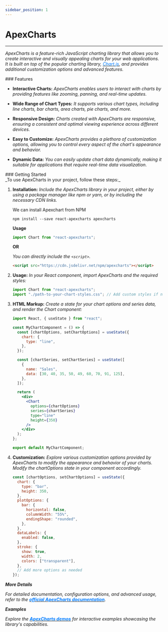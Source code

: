 ```yaml
---
sidebar_position: 1
---
```


# ApexCharts

<hr />

_ApexCharts is a feature-rich JavaScript charting library that allows you to create interactive and visually appealing charts for your web applications. It is built on top of the popular charting library, [<font color="#007bff">Chart.js</font>](https://www.chartjs.org/), and provides additional customization options and advanced features._

<div className="mt-3 text-small">
### Features
</div>

- **Interactive Charts:** _ApexCharts enables users to interact with charts by providing features like zooming, panning, and real-time updates._

- **Wide Range of Chart Types:** _It supports various chart types, including line charts, bar charts, area charts, pie charts, and more._

- **Responsive Design:** _Charts created with ApexCharts are responsive, ensuring a consistent and optimal viewing experience across different devices._

- **Easy to Customize:** _ApexCharts provides a plethora of customization options, allowing you to control every aspect of the chart's appearance and behavior._

- **Dynamic Data:** _You can easily update chart data dynamically, making it suitable for applications that require real-time data visualization._

<div className="mt-3 text-small">
### Getting Started
</div>
_To use ApexCharts in your project, follow these steps:_

1.  **Installation:** _Include the ApexCharts library in your project, either by using a package manager like npm or yarn, or by including the necessary CDN links._

    We can install Apexchart from NPM

    ```npm
    npm install --save react-apexcharts apexcharts
    ```

    **Usage**

    ```javascript
    import Chart from "react-apexcharts";
    ```

    **OR**

    _You can directly include the `<script>`._

    ```html
    <script src="https://cdn.jsdelivr.net/npm/apexcharts"></script>
    ```

2.  **Usage:** _In your React component, import ApexCharts and the required styles:_

    ```jsx
    import Chart from "react-apexcharts";
    import "./path-to-your-chart-styles.css"; // Add custom styles if needed
    ```

3.  **HTML Markup:** _Create a state for your chart options and series data, and render the Chart component:_

    ```jsx
    import React, { useState } from "react";

    const MyChartComponent = () => {
      const [chartOptions, setChartOptions] = useState({
        chart: {
          type: "line",
        },
      });

      const [chartSeries, setChartSeries] = useState([
        {
          name: "Sales",
          data: [30, 40, 35, 50, 49, 60, 70, 91, 125],
        },
      ]);

      return (
        <div>
          <Chart
            options={chartOptions}
            series={chartSeries}
            type="line"
            height={350}
          />
        </div>
      );
    };

    export default MyChartComponent;
    ```

4.  **Customization:** _Explore various customization options provided by ApexCharts to modify the appearance and behavior of your charts. Modify the chartOptions state in your component accordingly._

    ```jsx
    const [chartOptions, setChartOptions] = useState({
      chart: {
        type: "bar",
        height: 350,
      },
      plotOptions: {
        bar: {
          horizontal: false,
          columnWidth: "55%",
          endingShape: "rounded",
        },
      },
      dataLabels: {
        enabled: false,
      },
      stroke: {
        show: true,
        width: 2,
        colors: ["transparent"],
      },
      // Add more options as needed
    });
    ```

**_More Details_**

_For detailed documentation, configuration options, and advanced usage, refer to the [<font color="#007bff">**official ApexCharts documentation**</font>](https://apexcharts.com/docs/installation/)._

**_Examples_**

_Explore the [<font color="#007bff">**ApexCharts demos**</font>](https://apexcharts.com/javascript-chart-demos/) for interactive examples showcasing the library's capabilities._
